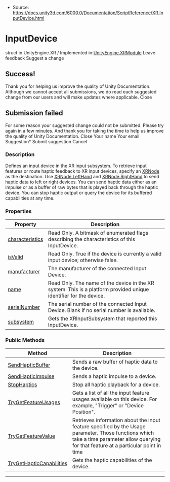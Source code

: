 * Source: https://docs.unity3d.com/6000.0/Documentation/ScriptReference/XR.InputDevice.html

# InputDevice
struct in UnityEngine.XR
/
Implemented in:[UnityEngine.XRModule](https://docs.unity3d.com/6000.0/Documentation/ScriptReference/UnityEngine.XRModule.html)
Leave feedback
Suggest a change
## Success!
Thank you for helping us improve the quality of Unity Documentation. Although we cannot accept all submissions, we do read each suggested change from our users and will make updates where applicable.
Close
## Submission failed
For some reason your suggested change could not be submitted. Please <a>try again</a> in a few minutes. And thank you for taking the time to help us improve the quality of Unity Documentation.
Close
Your name Your email Suggestion* Submit suggestion
Cancel
### Description
Defines an input device in the XR input subsystem.
To retrieve input features or route haptic feedback to XR input devices, specify an [XRNode](https://docs.unity3d.com/6000.0/Documentation/ScriptReference/XR.XRNode.html) as the destination. Use [XRNode.LeftHand](https://docs.unity3d.com/6000.0/Documentation/ScriptReference/XR.XRNode.LeftHand.html) and [XRNode.RightHand](https://docs.unity3d.com/6000.0/Documentation/ScriptReference/XR.XRNode.RightHand.html) to send haptic data to left or right devices. You can send haptic data either as an impulse or as a buffer of raw bytes that is played back through the haptic device. You can stop haptic output or query the device for its buffered capabilities at any time.
### Properties
Property | Description  
---|---  
[characteristics](https://docs.unity3d.com/6000.0/Documentation/ScriptReference/XR.InputDevice-characteristics.html) | Read Only. A bitmask of enumerated flags describing the characteristics of this InputDevice.  
[isValid](https://docs.unity3d.com/6000.0/Documentation/ScriptReference/XR.InputDevice-isValid.html) | Read Only. True if the device is currently a valid input device; otherwise false.  
[manufacturer](https://docs.unity3d.com/6000.0/Documentation/ScriptReference/XR.InputDevice-manufacturer.html) | The manufacturer of the connected Input Device.  
[name](https://docs.unity3d.com/6000.0/Documentation/ScriptReference/XR.InputDevice-name.html) | Read Only. The name of the device in the XR system. This is a platform provided unique identifier for the device.  
[serialNumber](https://docs.unity3d.com/6000.0/Documentation/ScriptReference/XR.InputDevice-serialNumber.html) | The serial number of the connected Input Device. Blank if no serial number is available.  
[subsystem](https://docs.unity3d.com/6000.0/Documentation/ScriptReference/XR.InputDevice-subsystem.html) | Gets the XRInputSubsystem that reported this InputDevice.  
### Public Methods
Method | Description  
---|---  
[SendHapticBuffer](https://docs.unity3d.com/6000.0/Documentation/ScriptReference/XR.InputDevice.SendHapticBuffer.html) | Sends a raw buffer of haptic data to the device.  
[SendHapticImpulse](https://docs.unity3d.com/6000.0/Documentation/ScriptReference/XR.InputDevice.SendHapticImpulse.html) | Sends a haptic impulse to a device.  
[StopHaptics](https://docs.unity3d.com/6000.0/Documentation/ScriptReference/XR.InputDevice.StopHaptics.html) | Stop all haptic playback for a device.  
[TryGetFeatureUsages](https://docs.unity3d.com/6000.0/Documentation/ScriptReference/XR.InputDevice.TryGetFeatureUsages.html) | Gets a list of all the input feature usages available on this device. For example, "Trigger" or "Device Position".  
[TryGetFeatureValue](https://docs.unity3d.com/6000.0/Documentation/ScriptReference/XR.InputDevice.TryGetFeatureValue.html) | Retrieves information about the input feature specified by the Usage parameter. Those functions which take a time parameter allow querying for that feature at a particular point in time  
[TryGetHapticCapabilities](https://docs.unity3d.com/6000.0/Documentation/ScriptReference/XR.InputDevice.TryGetHapticCapabilities.html) | Gets the haptic capabilities of the device.  
* * *
